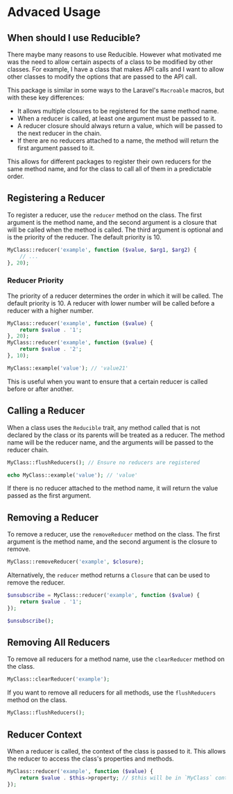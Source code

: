 # Advaced Usage

## When should I use Reducible?

There maybe many reasons to use Reducible. However what motivated me was the need to allow certain aspects of a class to be modified by other classes. For example, I have a class that makes API calls and I want to allow other classes to modify the options that are passed to the API call.

This package is similar in some ways to the Laravel's `Macroable` macros, but with these key differences:

- It allows multiple closures to be registered for the same method name.
- When a reducer is called, at least one argument must be passed to it.
- A reducer closure should always return a value, which will be passed to the next reducer in the chain.
- If there are no reducers attached to a name, the method will return the first argument passed to it.

This allows for different packages to register their own reducers for the same method name, and for the class to call all of them in a predictable order.

## Registering a Reducer

To register a reducer, use the `reducer` method on the class. The first argument is the method name, and the second argument is a closure that will be called when the method is called. The third argument is optional and is the priority of the reducer. The default priority is 10.

```php
MyClass::reducer('example', function ($value, $arg1, $arg2) {
    // ...
}, 20);
```

### Reducer Priority

The priority of a reducer determines the order in which it will be called. The default priority is 10. A reducer with lower number will be called before a reducer with a higher number.

```php
MyClass::reducer('example', function ($value) {
    return $value . '1';
}, 20);
MyClass::reducer('example', function ($value) {
    return $value . '2';
}, 10);

MyClass::example('value'); // 'value21'
```

This is useful when you want to ensure that a certain reducer is called before or after another.

## Calling a Reducer

When a class uses the `Reducible` trait, any method called that is not declared by the class or its parents will be treated as a reducer. The method name will be the reducer name, and the arguments will be passed to the reducer chain.

```php
MyClass::flushReducers(); // Ensure no reducers are registered

echo MyClass::example('value'); // 'value'
```

If there is no reducer attached to the method name, it will return the value passed as the first argument.

## Removing a Reducer

To remove a reducer, use the `removeReducer` method on the class. The first argument is the method name, and the second argument is the closure to remove.

```php
MyClass::removeReducer('example', $closure);
```

Alternatively, the `reducer` method returns a `Closure` that can be used to remove the reducer.

```php
$unsubscribe = MyClass::reducer('example', function ($value) {
    return $value . '1';
});

$unsubscribe();
```

## Removing All Reducers

To remove all reducers for a method name, use the `clearReducer` method on the class.

```php
MyClass::clearReducer('example');
```

If you want to remove all reducers for all methods, use the `flushReducers` method on the class.

```php
MyClass::flushReducers();
```

## Reducer Context

When a reducer is called, the context of the class is passed to it. This allows the reducer to access the class's properties and methods.

```php
MyClass::reducer('example', function ($value) {
    return $value . $this->property; // $this will be in `MyClass` context
});
```
